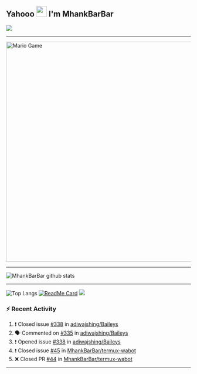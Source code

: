 ## Yahooo <img src="https://github.com/TheDudeThatCode/TheDudeThatCode/blob/master/Assets/Hi.gif" width="29px"> I'm MhankBarBar
<img align="center" height="auto" src="https://github.com/MhankBarBar/MhankBarBar/blob/master/img/images%20(15).jpeg"/>

___

<img src="https://github.com/TheDudeThatCode/TheDudeThatCode/blob/master/Assets/Mario_Gameplay.gif" alt="Mario Game" width="600" />

___

![MhankBarBar github stats](https://github-readme-stats.vercel.app/api?username=mhankbarbar&show_icons=true&theme=buefy&show_owner=true)
___

![Top Langs](https://github-readme-stats.vercel.app/api/top-langs/?username=mhankbarbar&theme=buefy)
[![ReadMe Card](https://github-readme-stats.vercel.app/api/pin/?username=mhankbarbar&repo=termux-wabot&theme=buefy)](https://github.com/mhankbarbar/termux-wabot)
![](https://github-profile-trophy.vercel.app/?username=MhankBarBar&row=2&column=3)

### :zap: Recent Activity

<!--START_SECTION:activity-->
1. ❗️ Closed issue [#338](https://github.com/adiwajshing/Baileys/issues/338) in [adiwajshing/Baileys](https://github.com/adiwajshing/Baileys)
2. 🗣 Commented on [#335](https://github.com/adiwajshing/Baileys/issues/335) in [adiwajshing/Baileys](https://github.com/adiwajshing/Baileys)
3. ❗️ Opened issue [#338](https://github.com/adiwajshing/Baileys/issues/338) in [adiwajshing/Baileys](https://github.com/adiwajshing/Baileys)
4. ❗️ Closed issue [#45](https://github.com/MhankBarBar/termux-wabot/issues/45) in [MhankBarBar/termux-wabot](https://github.com/MhankBarBar/termux-wabot)
5. ❌ Closed PR [#44](https://github.com/MhankBarBar/termux-wabot/pull/44) in [MhankBarBar/termux-wabot](https://github.com/MhankBarBar/termux-wabot)
<!--END_SECTION:activity-->

---

<!--START_SECTION:waka-->

<!--END_SECTION:waka-->
